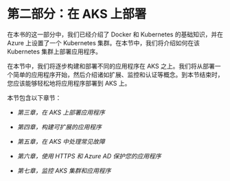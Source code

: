 # 第二部分：在 AKS 上部署

在本书的这一部分中，我们已经介绍了 Docker 和 Kubernetes 的基础知识，并在 Azure 上设置了一个 Kubernetes 集群。在本节中，我们将介绍如何在该 Kubernetes 集群上部署应用程序。

在本节中，我们将逐步构建和部署不同的应用程序在 AKS 之上。我们将从部署一个简单的应用程序开始，然后介绍诸如扩展、监控和认证等概念。到本节结束时，您应该能够轻松地将应用程序部署到 AKS 上。

本节包含以下章节：

+   *第三章，在 AKS 上部署应用程序*

+   *第四章，构建可扩展的应用程序*

+   *第五章，在 AKS 中处理常见故障*

+   *第六章，使用 HTTPS 和 Azure AD 保护您的应用程序*

+   *第七章，监控 AKS 集群和应用程序*
